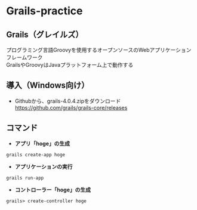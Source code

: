 # Grails-practice

## Grails（グレイルズ）

プログラミング言語Groovyを使用するオープンソースのWebアプリケーションフレームワーク<br>
GrailsやGroovyはJavaプラットフォーム上で動作する

## 導入（Windows向け）

* Githubから、grails-4.0.4.zipをダウンロード<br>
https://github.com/grails/grails-core/releases

## コマンド

* **アプリ「hoge」の生成**
```
grails create-app hoge
```

* **アプリケーションの実行**
```
grails run-app
```
* **コントローラー「hoge」の生成**
```
grails> create-controller hoge
```
